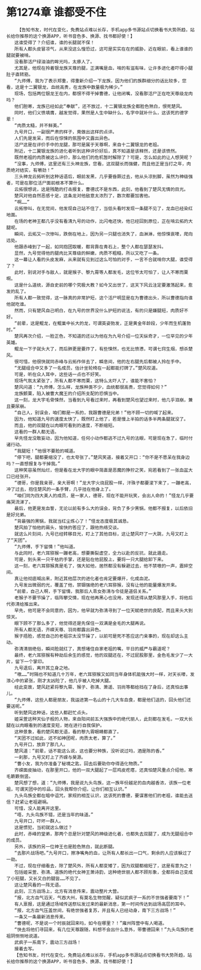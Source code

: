 # 第1274章 谁都受不住
        【告知书友，时代在变化，免费站点难以长存，手机app多书源站点切换看书大势所趋，站长给你推荐的这个换源APP，听书音色多、换源、找书都好使！】
       这谁受得了？介绍谁，谁的长腿就不保！
       所有人都头皮冒凉气，从来没这么惶恐过，这可是实实在在的威胁，近在眼前，看上谁谁的腿就要被啃。
       没看那活尸绿油油的眸光吗，太瘆人了。
       尤其是，他现在拎着银龙族天尊的腿，正满嘴是血，啃的有滋有味，让许多进化者吓得小腿肚子直转筋。
       “九师傅，我为了表示郑重，得重新介绍一下龙族，因为他们的族群细分的话比较多，您看，这是十二翼银龙，血统高贵，在龙族中数量极为稀少。”
       现场，包括两位银龙王在内，都恨不得干掉曹德，让他闭嘴，没看那活尸正在吃天尊级龙肉吗？
       他们胆寒，龙族已经如此“奉献”，还不放过，十二翼银龙族全都脸色煞白，恨死楚风。
       同时，他们义愤填膺，越发觉得，果然是人生中缺什么，名字中就补什么，这该死的德字辈！
       “肉质太糙，并不鲜美。”
       九号开口，一副很严肃的样子，竟做出这样的点评。
       人们先是发呆，而后在惊悚的氛围中又露出异色。
       活尸这是在评价手中的龙腿，那可是属于天尊啊，来自十二翼银龙的老祖。
       附近，十二翼银龙族的进化者听到这种评价好后，真不知道是该释然，还是该愤然。
       既然老祖的肉质被这么评价，那么他们的危机暂时解除了？可是，怎么如此的让人想哭呢？
       “没事，九师傅，这里还有三头神龙族，您看，这双腿长而强健，而且他正是当打之年，肉质绝对结实，有嚼劲！”
       三头神龙云拓听到这种话语后，眼前发黑，几乎要昏厥过去，他从头凉到脚，虽然为神级强者，可是在那位活尸面前根本不算什么。
       云拓很想说，这是残酷的打击报复，曹德忒不是东西，此刻，他看到了楚风无情的目光。
       楚风对他自然恶感十足，这条龙对他敌意太浓烈了，数次都要加害他。
       “啊……”
       云拓惨叫，在无觉间，他发现自己站不住了，当低头看时发现一条腿不见了，龙血已经染红地面。
       在场的老神王都几乎没有看清九号的动作，比闪电还快，他已经回到原位，正在啃云拓的大腿呢。
       瞬间，云拓又一次惨叫，跌倒在地上，因为另一只腿也消失了，血淋淋，他惊悚哀嚎，爬向远处。
       他跟赤峰到了一起，如同抱团取暖，都背靠在青石上，整个人都在瑟瑟发抖。
       显然，九号觉得他的腿肉比天尊级的鲜嫩，肉质不粗糙，所以又吃了一条。
       这一幕让人看的头皮发麻，从来就有见到过这么可怕的对手，一言不合就啃你大腿，谁受得了？
       此时，别说对手与敌人，就是猴子、黎九霄等人都发毛，这位爷太可怕了，让人不寒而栗啊。
       这是什么道统，源自史前的哪个究极大教？如今又出世了，这天下风云注定要激荡起来，愈发的乱了。
       所有人都一致觉得，这一脉真的非常护短，这个活尸明显是在为曹德出头，所以曹德指向谁他就吃谁。
       然而，只有楚风自己明白，在九号的世界没什么护短的说法，有的只是嫌腿短，肉质好不好。
       “前辈，这是鲲龙，在鲲巢中长大的龙，可谓英姿勃发，正是黄金年龄段，少年而生机蓬勃时。”
       楚风再次介绍，一脸正色，不知道的还以为他在为九号介绍一位天纵奇才，一位罕见的少年英雄。
       鲲龙一下子就头大了，而后肺更是要炸了，有些悚然，也无比愤懑，可谓七窍生烟，想杀楚风。
       很可惜，他很快就同赤峰与云拓作伴去了，瞬息间，他的左右腿先后都被人拎在手中。
       “无腿组合中又多了一名成员，估计坐轮椅在一起都能打牌了。”楚风叹道。
       可是，听在众人耳中，这些话一点也不好笑。
       现场气氛太紧张了，所有人都不寒而栗，这特么太吓人了，谁能不害怕？
       楚风问道：“九师傅，怎么样，龙族种类不少，血统都很高贵，您觉得如何？”
       龙族颤栗，陷入被曹大魔王的介绍所支配的恐惧当中。
       这一刻，龙大宇毛骨悚然，当看到九号看过来时，再看到楚风也望过来时，他几乎泪崩，兼且要尿崩。
       “自己人，别误会，咱们都是一系的，我跟曹德是兄弟！”他不顾一切的喊了起来。
       因为，他知道九号的速度太快了，既然盯上他了，若是慢上半拍的话多半两条腿就没了。
       而且，他的双腿在以肉眼可看到的速度，不断缩短。
       这看的一群人都无语。
       早先怪龙没敢妄动，因为他知道，任何小动作都逃不过九号的法眼，可是现在急了，临时付诸行动。
       “我腿短！”他很不要脸的喊道。
       “停下吧，腿都要缩没了，也太夸张了。”楚风笑道，接着又开口：“你不是不愿呆在我身边吗？一直想报复与干掉我。”
       这种笑容虽然灿烂，但是看在龙大宇的眼中简直是恶魔的狰狞之笑，宛若看到了一张血盆大口已经张开。
       “德哥，你是我亲哥，亲大哥啊！”龙大宇火烧屁股一样，汗珠子都要滚下来了，一蹦老高，冲了过去，抱住楚风的一条手臂，几乎挂在他身上了。
       “咱们同为四大美人的成员，是一家人，德哥，现在不能开玩笑，会出人命的！”怪龙几乎要痛哭流涕了。
       最后，他更是发血誓，无论以前有多么大的误会，背负了多少黑锅，他都不报复，以后依旧是好兄弟。
       “背最强的黑锅，我就当红尘炼心了！”怪龙态度极其诚恳。
       楚风拍了怕他的肩头，愉快的答应了，跟他热络交谈。
       就这么片刻间，九号已经转移目光，盯上了其他目标，这让楚风吓了一大跳，九号又盯上了“天团”。
       “九师傅，手下留情！”他叫道。
       与此同时，老六耳猕猴一蹦老高，想要撕裂虚空，全力以赴的反抗，就此遁走。
       可是，到头来一只干枯的手掌，还是贴在他屁股上，要将一只大腿给卸下来。
       这一刻，老六耳猕猴真是毛了，强大如他，居然都没有躲避过去，他不禁嗷的一声，震碎空间。
       真让他彻底喊出来，附近其他层次的进化者也肯定要爆开，化成血泥。
       九号发出微弱的光，覆盖了他，禁锢强绝的老六耳猕猴，没有让他的能量爆发开来。
       “前辈，自己人啊，手下留情，我那后人乖女弥清与令徒是道侣关系。”
       老猴子不要节操了，临阵攀交情，现在他再黑心也没用，发现还得从楚风那里入手，将他后代弥清给推出来。
       早先，他可是不会同意的，因为，他早就为弥清寻到了一位天赋绝世的良配，而且来头大到惊天。
       眼下顾不了那么多了，他觉得还是先保住一双满是金毛的大腿再说。
       所有人都无语，齐嵘天尊、羽尚都露出异色。
       猴子捂脸，感觉自己的老祖宗太没节操了，以前可是死不答应这门亲事的，现在却这么主动。
       弥清清丽绝俗，瞬间脸就红了，真想堵住自家老祖的嘴，平日的威严与霸道呢？
       最终，老六耳猕猴有种劫后余生的感觉，他的双腿还在，不过屁股那里，金色毛发少了一大片，留下一个掌印。
       九号退后，离开其立身之地。
       “嗷……”时隔也不知道几十万年，老六耳猕猴又如同当年身体机能强大时一样，对天长嚎，发泄心中的紧张，刚才太凶险了，他几乎被人吃掉大腿。
       经此变故，楚风赶紧将黎九霄、猴子、弥清、萧遥、羽尚等都给挡在了身后，还真怕出事儿。
       “九师傅，这些人都是朋友，我运进第一名山的十几大车血食，都是他们送的，回头他们还要送呢。”
       听到楚风这种话，这些人都赶忙点头。
       姬采萱这种天仙子般的人物，来自阳间前五大强族中的绝代丽人，此刻都在发毛，一双大长腿在以肉眼看到的速度变短，她在进行自我保护。
       这种景象，看的楚风都无语，看的黎九霄眼睛都直了。
       “天团不过如此，还不如神团呢，肉质太老，算了。”
       九号开口，放弃了那几人。
       楚风道：“前辈，话不能这么说，这也要分种族，没听说过吗，酒是陈的香。”
       一刹那，九号又盯上了齐嵘与昊源。
       “曹小友，我为你准备了秘境之匙，回去后要助你夺得造化物质。”
       齐嵘面皮抽动，在那里开口，他的一双大腿起了一层鸡皮疙瘩，还真怕楚风重点介绍他，寒毛簌簌倒竖。
       楚风想了想，道：“九师傅，我是说九头鸟族，这一族年份越足的血肉越香浓，该族一位老祖，可谓天团中的珍品，回头我帮你介绍，让你们相互认识。”
       九头鸟族全都在暗中诅咒，家规的相互认识，这该死的曹德，要谋害他们的老祖，谁能去送信？赶紧让老祖避祸。
       可惜，没人能离开这里。
       “唔，九头鸟族不错，还是当年的味道。”
       九号开口，吓坏一群人。
       这是惯犯，当初就这么做过？
       此时，赤峰的堂弟，那两个总是针对楚风的神级进化者，也都失去双腿了，成为无腿组合中的成员。
       另外，该族的另一位神王也是脸色煞白，就此断腿。
       “去那片战场吧。”九号开口，擦净嘴角的血，让所有人都长出一口气，剩余的人应该躲过了一劫。
       不过，现在仔细看去，除了楚风外，所有人都变矮了，因为双腿都缩短了，这是有意为之！
       包括姬采萱、弥清、道族的绝代女神王萧诗韵，这种绝世丽人都不顾形象，全都将自己变成了小短腿，又长又白的腿皆……不见了。
       这让楚风看的一阵无语。
       此刻，三方战场上，北方有消息传来，震动整片大营。
       “报，北方血气滔天，气吞大州，有莫名生物觉醒，疑似武疯子一系的不世强者要南下！”
       有人禀报，这是通过场域传送祭坛发过来的最新消息，第一时间传达到战场高层的耳中。
       “报，北方血气压盖世间，有绝世强者复苏，并且有人已经动身，南下三方战场！”
       一条又一条最新消息传来。
       “曹德呢，不是说一个时辰就回来吗，如今在哪里？！”雍州阵营中有人喝道。
       “快去将他们寻回来，有几位天尊跟随，料想不会出什么意外，带曹德回来！”九头鸟族的老祖阴恻恻地说道。
       武疯子一系南下，震动三方战场！
       接着去写。
       【告知书友，时代在变化，免费站点难以长存，手机app多书源站点切换看书大势所趋，站长给你推荐的这个换源APP，听书音色多、换源、找书都好使！】